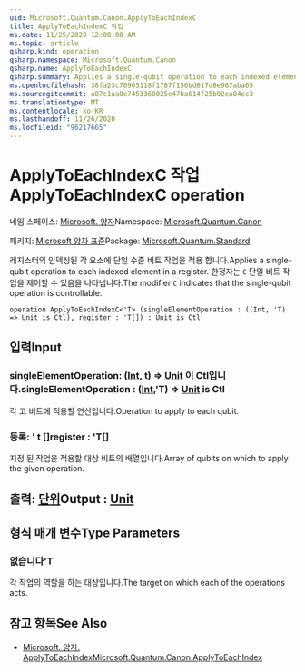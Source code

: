 ```yaml
---
uid: Microsoft.Quantum.Canon.ApplyToEachIndexC
title: ApplyToEachIndexC 작업
ms.date: 11/25/2020 12:00:00 AM
ms.topic: article
qsharp.kind: operation
qsharp.namespace: Microsoft.Quantum.Canon
qsharp.name: ApplyToEachIndexC
qsharp.summary: Applies a single-qubit operation to each indexed element in a register. The modifier `C` indicates that the single-qubit operation is controllable.
ms.openlocfilehash: 38fa23c70965118f1787f156bd617d6e967aba05
ms.sourcegitcommit: a87c1aa8e7453360025e47ba614f25b02ea84ec3
ms.translationtype: MT
ms.contentlocale: ko-KR
ms.lasthandoff: 11/26/2020
ms.locfileid: "96217665"
---
```

# <a name="applytoeachindexc-operation"></a><span data-ttu-id="83017-102">ApplyToEachIndexC 작업</span><span class="sxs-lookup"><span data-stu-id="83017-102">ApplyToEachIndexC operation</span></span>

<span data-ttu-id="83017-103">네임 스페이스: [Microsoft. 양자](xref:Microsoft.Quantum.Canon)</span><span class="sxs-lookup"><span data-stu-id="83017-103">Namespace: [Microsoft.Quantum.Canon](xref:Microsoft.Quantum.Canon)</span></span>

<span data-ttu-id="83017-104">패키지: [Microsoft 양자 표준](https://nuget.org/packages/Microsoft.Quantum.Standard)</span><span class="sxs-lookup"><span data-stu-id="83017-104">Package: [Microsoft.Quantum.Standard](https://nuget.org/packages/Microsoft.Quantum.Standard)</span></span>


<span data-ttu-id="83017-105">레지스터의 인덱싱된 각 요소에 단일 수준 비트 작업을 적용 합니다.</span><span class="sxs-lookup"><span data-stu-id="83017-105">Applies a single-qubit operation to each indexed element in a register.</span></span>
<span data-ttu-id="83017-106">한정자는 `C` 단일 비트 작업을 제어할 수 있음을 나타냅니다.</span><span class="sxs-lookup"><span data-stu-id="83017-106">The modifier `C` indicates that the single-qubit operation is controllable.</span></span>

```qsharp
operation ApplyToEachIndexC<'T> (singleElementOperation : ((Int, 'T) => Unit is Ctl), register : 'T[]) : Unit is Ctl
```


## <a name="input"></a><span data-ttu-id="83017-107">입력</span><span class="sxs-lookup"><span data-stu-id="83017-107">Input</span></span>

### <a name="singleelementoperation--intt--unit--is-ctl"></a><span data-ttu-id="83017-108">singleElementOperation: ([Int](xref:microsoft.quantum.lang-ref.int), t) => [Unit](xref:microsoft.quantum.lang-ref.unit)  이 Ctl입니다.</span><span class="sxs-lookup"><span data-stu-id="83017-108">singleElementOperation : ([Int](xref:microsoft.quantum.lang-ref.int),'T) => [Unit](xref:microsoft.quantum.lang-ref.unit)  is Ctl</span></span>

<span data-ttu-id="83017-109">각 고 비트에 적용할 연산입니다.</span><span class="sxs-lookup"><span data-stu-id="83017-109">Operation to apply to each qubit.</span></span>


### <a name="register--t"></a><span data-ttu-id="83017-110">등록: ' t []</span><span class="sxs-lookup"><span data-stu-id="83017-110">register : 'T[]</span></span>

<span data-ttu-id="83017-111">지정 된 작업을 적용할 대상 비트의 배열입니다.</span><span class="sxs-lookup"><span data-stu-id="83017-111">Array of qubits on which to apply the given operation.</span></span>



## <a name="output--unit"></a><span data-ttu-id="83017-112">출력: [단위](xref:microsoft.quantum.lang-ref.unit)</span><span class="sxs-lookup"><span data-stu-id="83017-112">Output : [Unit](xref:microsoft.quantum.lang-ref.unit)</span></span>



## <a name="type-parameters"></a><span data-ttu-id="83017-113">형식 매개 변수</span><span class="sxs-lookup"><span data-stu-id="83017-113">Type Parameters</span></span>

### <a name="t"></a><span data-ttu-id="83017-114">없습니다</span><span class="sxs-lookup"><span data-stu-id="83017-114">'T</span></span>

<span data-ttu-id="83017-115">각 작업의 역할을 하는 대상입니다.</span><span class="sxs-lookup"><span data-stu-id="83017-115">The target on which each of the operations acts.</span></span>

## <a name="see-also"></a><span data-ttu-id="83017-116">참고 항목</span><span class="sxs-lookup"><span data-stu-id="83017-116">See Also</span></span>

- [<span data-ttu-id="83017-117">Microsoft. 양자. ApplyToEachIndex</span><span class="sxs-lookup"><span data-stu-id="83017-117">Microsoft.Quantum.Canon.ApplyToEachIndex</span></span>](xref:Microsoft.Quantum.Canon.ApplyToEachIndex)